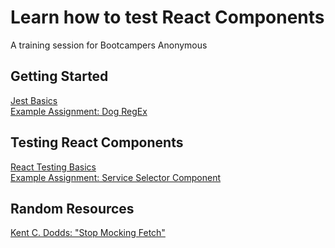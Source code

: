 # Learn how to test React Components

A training session for Bootcampers Anonymous

## Getting Started

[Jest Basics](./docs/JestBasics.md)
<br />
[Example Assignment: Dog RegEx](./docs/DogRequirements.md)

## Testing React Components

[React Testing Basics](./docs/ReactTestingBasics.md)
<br />
[Example Assignment: Service Selector Component](./docs/SelectorRequirements.md)

## Random Resources

[Kent C. Dodds: "Stop Mocking Fetch"](https://kentcdodds.com/blog/stop-mocking-fetch)
